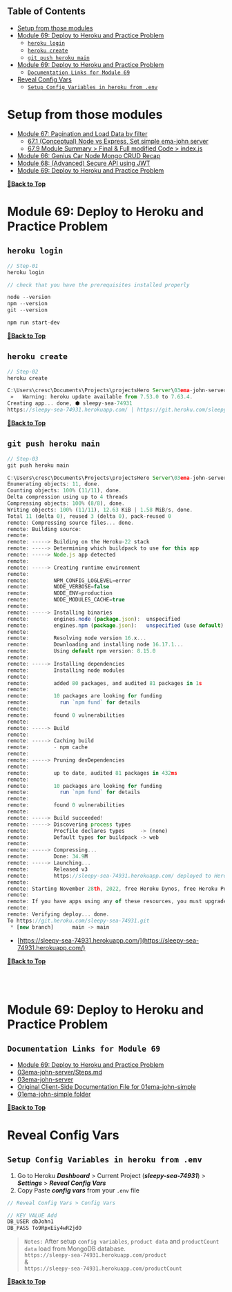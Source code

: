 Table of Contents
---

- [Setup from those modules](#setup-from-those-modules)
- [Module 69: Deploy to Heroku and Practice Problem](#module-69-deploy-to-heroku-and-practice-problem)
  - [`heroku login`](#heroku-login)
  - [`heroku create`](#heroku-create)
  - [`git push heroku main`](#git-push-heroku-main)
- [Module 69: Deploy to Heroku and Practice Problem](#module-69-deploy-to-heroku-and-practice-problem-1)
  - [`Documentation Links for Module 69`](#documentation-links-for-module-69)
- [Reveal Config Vars](#reveal-config-vars)
  - [`Setup Config Variables in heroku from .env`](#setup-config-variables-in-heroku-from-env)

# Setup from those modules

- [Module 67: Pagination and Load Data by filter](https://github.com/crescentpartha/projectsHero/blob/main/milestone-module/milestone08/module48-simple-react-SPA-with-simple-E-commerce/02ema-john-simple.md#module-67-pagination-and-load-data-by-filter "from 02ema-john-simple.md")
  - [67.1 (Conceptual) Node vs Express, Set simple ema-john server](https://github.com/crescentpartha/projectsHero/blob/main/milestone-module/milestone08/module48-simple-react-SPA-with-simple-E-commerce/02ema-john-simple.md#671-conceptual-node-vs-express-set-simple-ema-john-server "from 02ema-john-simple.md")
  - [67.9 Module Summary > Final & Full modified Code > index.js](https://github.com/crescentpartha/projectsHero/blob/main/milestone-module/milestone08/module48-simple-react-SPA-with-simple-E-commerce/02ema-john-simple.md#indexjs-1 "index.js - from 02ema-john-simple.md")
- [Module 66: Genius Car Node Mongo CRUD Recap](https://github.com/crescentpartha/projectsHero/blob/main/milestone-module/milestone10/module60-responsive-react-website-and-react-recap/00module-overview-and-react-review.md#module-66-genius-car-node-mongo-crud-recap)
- [Module 68: (Advanced) Secure API using JWT](https://github.com/crescentpartha/projectsHero/blob/main/milestone-module/milestone10/module60-responsive-react-website-and-react-recap/00module-overview-and-react-review.md#module-68-advanced-secure-api-using-jwt)
- [Module 69: Deploy to Heroku and Practice Problem](https://github.com/crescentpartha/projectsHero/blob/main/milestone-module/milestone11/module69-deploy-to-heroku-and-practice-problem/00deploy-to-heroku.md#module-69-deploy-to-heroku-and-practice-problem)

**[🔼Back to Top](#table-of-contents)**

# Module 69: Deploy to Heroku and Practice Problem

## `heroku login`

``` JavaScript
// Step-01
heroku login
```

``` JavaScript
// check that you have the prerequisites installed properly

node --version
npm --version
git --version

npm run start-dev
```

**[🔼Back to Top](#table-of-contents)**

## `heroku create`

``` JavaScript
// Step-02
heroku create
```

``` JavaScript
C:\Users\cresc\Documents\Projects\projectsHero Server\03ema-john-server>heroku create
 »   Warning: heroku update available from 7.53.0 to 7.63.4.
Creating app... done, ⬢ sleepy-sea-74931
https://sleepy-sea-74931.herokuapp.com/ | https://git.heroku.com/sleepy-sea-74931.git
```

**[🔼Back to Top](#table-of-contents)**

## `git push heroku main`

``` JavaScript
// Step-03
git push heroku main
```

``` JavaScript
C:\Users\cresc\Documents\Projects\projectsHero Server\03ema-john-server>git push heroku main
Enumerating objects: 11, done.
Counting objects: 100% (11/11), done.
Delta compression using up to 4 threads
Compressing objects: 100% (8/8), done.
Writing objects: 100% (11/11), 12.63 KiB | 1.58 MiB/s, done.
Total 11 (delta 0), reused 3 (delta 0), pack-reused 0
remote: Compressing source files... done.
remote: Building source:
remote:
remote: -----> Building on the Heroku-22 stack
remote: -----> Determining which buildpack to use for this app
remote: -----> Node.js app detected
remote:
remote: -----> Creating runtime environment
remote:
remote:        NPM_CONFIG_LOGLEVEL=error
remote:        NODE_VERBOSE=false
remote:        NODE_ENV=production
remote:        NODE_MODULES_CACHE=true
remote:
remote: -----> Installing binaries
remote:        engines.node (package.json):  unspecified
remote:        engines.npm (package.json):   unspecified (use default)
remote:
remote:        Resolving node version 16.x...
remote:        Downloading and installing node 16.17.1...
remote:        Using default npm version: 8.15.0
remote:
remote: -----> Installing dependencies
remote:        Installing node modules
remote:
remote:        added 80 packages, and audited 81 packages in 1s
remote:
remote:        10 packages are looking for funding
remote:          run `npm fund` for details
remote:
remote:        found 0 vulnerabilities
remote:
remote: -----> Build
remote:
remote: -----> Caching build
remote:        - npm cache
remote:
remote: -----> Pruning devDependencies
remote:
remote:        up to date, audited 81 packages in 432ms
remote:
remote:        10 packages are looking for funding
remote:          run `npm fund` for details
remote:
remote:        found 0 vulnerabilities
remote:
remote: -----> Build succeeded!
remote: -----> Discovering process types
remote:        Procfile declares types     -> (none)
remote:        Default types for buildpack -> web
remote:
remote: -----> Compressing...
remote:        Done: 34.9M
remote: -----> Launching...
remote:        Released v3
remote:        https://sleepy-sea-74931.herokuapp.com/ deployed to Heroku
remote:
remote: Starting November 28th, 2022, free Heroku Dynos, free Heroku Postgres, and free Heroku Data for Redis® will no longer be available.
remote:
remote: If you have apps using any of these resources, you must upgrade to paid plans by this date to ensure your apps continue to run and to retain your data. For students, we will announce a new program by the end of September. Learn more at https://blog.heroku.com/next-chapter
remote:
remote: Verifying deploy... done.
To https://git.heroku.com/sleepy-sea-74931.git
 * [new branch]      main -> main
```

- [https://sleepy-sea-74931.herokuapp.com/](https://sleepy-sea-74931.herokuapp.com/)

**[🔼Back to Top](#table-of-contents)**

<br /><br />

# Module 69: Deploy to Heroku and Practice Problem

## `Documentation Links for Module 69`

- [Module 69: Deploy to Heroku and Practice Problem](https://github.com/crescentpartha/projectsHero/blob/main/milestone-module/milestone11/module69-deploy-to-heroku-and-practice-problem/00deploy-to-heroku.md "Module 69: Documentation")
- [03ema-john-server/Steps.md](https://github.com/crescentpartha/03ema-john-server/blob/main/Steps.md "Only 69.1M Documentation from Module 69")
- [03ema-john-server](https://github.com/crescentpartha/03ema-john-server "03ema-john-server Repository Link (newer-version) | Deploy in Heroku")
- [Original Client-Side Documentation File for 01ema-john-simple](https://github.com/crescentpartha/projectsHero/blob/main/milestone-module/milestone08/module48-simple-react-SPA-with-simple-E-commerce/02ema-john-simple.md "02ema-john-simple.md - Documentation of Modules 48-49-52-59-67")
- [01ema-john-simple folder](https://github.com/crescentpartha/projectsHero/tree/main/milestone-module/milestone08/module48-simple-react-SPA-with-simple-E-commerce "01ema-john-simple for client-side - 03ema-john-server for server-side (older-version)")

**[🔼Back to Top](#table-of-contents)**

# Reveal Config Vars

## `Setup Config Variables in heroku from .env`

1. Go to Heroku ___Dashboard___ > Current Project (___sleepy-sea-74931___) > ___Settings___ > ___Reveal Config Vars___
2. Copy Paste ___config vars___ from your `.env` file

``` JavaScript
// Reveal Config Vars > Config Vars

// KEY VALUE Add
DB_USER dbJohn1
DB_PASS To9RpxEiy4wR2jdO
```

> `Notes:` After setup `config variables`, `product data` and `productCount data` load from MongoDB database. <br /> `https://sleepy-sea-74931.herokuapp.com/product` <br /> & <br /> `https://sleepy-sea-74931.herokuapp.com/productCount`

**[🔼Back to Top](#table-of-contents)**

